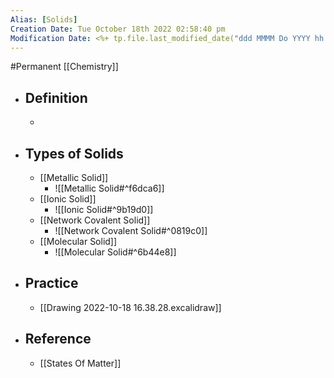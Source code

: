 ```yaml
---
Alias: [Solids]
Creation Date: Tue October 18th 2022 02:58:40 pm 
Modification Date: <%+ tp.file.last_modified_date("ddd MMMM Do YYYY hh:mm:ss a") %>
---
```

#Permanent [[Chemistry]]

- ## Definition
	- 
- ## Types of Solids
	- [[Metallic Solid]]
		-  ![[Metallic Solid#^f6dca6]]
	- [[Ionic Solid]]
		- ![[Ionic Solid#^9b19d0]]
	- [[Network Covalent Solid]]
		- ![[Network Covalent Solid#^0819c0]]
	- [[Molecular Solid]]
		- ![[Molecular Solid#^6b44e8]]
- ## Practice
	- [[Drawing 2022-10-18 16.38.28.excalidraw]]
- ## Reference
	- [[States Of Matter]]